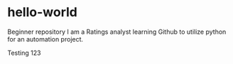 # hello-world
Beginner repository
I am a Ratings analyst learning Github to utilize python for an automation project.

Testing 123
